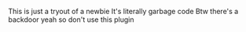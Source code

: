 This is just a tryout of a newbie 
It's literally garbage code 
Btw there's a backdoor yeah so don't use this plugin
